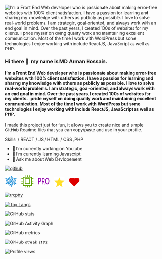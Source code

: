

![I’m a Front End Web developer who is passionate about making error-free websites with 100% client satisfaction. I have a passion for learning and sharing my knowledge with others as publicly as possible. I love to solve real-world problems. I am strategic, goal-oriented, and always work with an end goal in mind. Over the past years, I created 100s of websites for my clients. I pride myself on doing quality work and maintaining excellent communication. Most of the time I work with WordPress but some technologies I enjoy working with include ReactJS, JavaScript as well as PHP.](https://scontent.fdac135-1.fna.fbcdn.net/v/t39.30808-6/335682352_805804220967191_7048889032998721832_n.png?stp=dst-png_p180x540&_nc_cat=106&ccb=1-7&_nc_sid=52f669&_nc_eui2=AeH8Ie6OHnUWSBWmI3jq2dCFffpuD1MfvIl9-m4PUx-8idp3dteKvHki1zpTYl4Lf7WTkYyyTG2qTfQRgrRFLQDW&_nc_ohc=2CU7IZDvjO4AX9VJJZt&_nc_ht=scontent.fdac135-1.fna&oh=00_AfCopRbefIEdGhH3Os4sP6xqguD8PEchamqjWYL7-1lnYA&oe=64FCFB70)
### Hi there 👋, my name is MD Arman Hossain.
#### I’m a Front End Web developer who is passionate about making error-free websites with 100% client satisfaction. I have a passion for learning and sharing my knowledge with others as publicly as possible. I love to solve real-world problems. I am strategic, goal-oriented, and always work with an end goal in mind. Over the past years, I created 100s of websites for my clients. I pride myself on doing quality work and maintaining excellent communication. Most of the time I work with WordPress but some technologies I enjoy working with include ReactJS, JavaScript as well as PHP.

I made this project just for fun, it allows you to create nice and simple GitHub Readme files that you can copy/paste and use in your profile.

Skills:  / REACT / JS / HTML / CSS /PHP

- 🔭 I’m currently working on Youtube 
- 🌱 I’m currently learning Javascript 
- 💬 Ask me about Web Devlopement 


[<img src='https://cdn.jsdelivr.net/npm/simple-icons@3.0.1/icons/github.svg' alt='github' height='40'>](https://github.com/armankhanbd1)  

<a href='https://archiveprogram.github.com/'><img src='https://raw.githubusercontent.com/acervenky/animated-github-badges/master/assets/acbadge.gif' width='40' height='40'></a> <a href='https://docs.github.com/en/developers'><img src='https://raw.githubusercontent.com/acervenky/animated-github-badges/master/assets/devbadge.gif' width='40' height='40'></a> <a href='https://github.com/pricing'><img src='https://raw.githubusercontent.com/acervenky/animated-github-badges/master/assets/pro.gif' width='40' height='40'></a> <a href='https://stars.github.com/'><img src='https://raw.githubusercontent.com/acervenky/animated-github-badges/master/assets/starbadge.gif' width='35' height='35'></a> <a href='https://docs.github.com/en/github/supporting-the-open-source-community-with-github-sponsors'><img src='https://raw.githubusercontent.com/acervenky/animated-github-badges/master/assets/sponsorbadge.gif' width='35' height='35'></a> 

[![trophy](https://github-profile-trophy.vercel.app/?username=armankhanbd1)](https://github.com/ryo-ma/github-profile-trophy)

[![Top Langs](https://github-readme-stats.vercel.app/api/top-langs/?username=armankhanbd1)](https://github.com/anuraghazra/github-readme-stats)

![GitHub stats](https://github-readme-stats.vercel.app/api?username=armankhanbd1&show_icons=true&count_private=true)  

![GitHub Activity Graph](https://activity-graph.herokuapp.com/graph?username=armankhanbd1)  

![GitHub metrics](https://metrics.lecoq.io/armankhanbd1)  

![GitHub streak stats](https://streak-stats.demolab.com/?user=armankhanbd1)  

![Profile views](https://gpvc.arturio.dev/armankhanbd1)  
